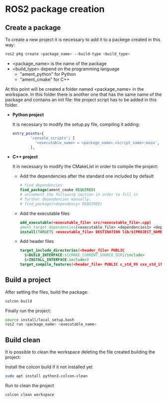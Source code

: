 # ROS2 package creation

## Create a package

To create a new project it is necessary to add it to a packege created in this way:

``` bash
ros2 pkg create <package_name> --build-type <build_type>
```

- <package_name> is the name of the package  
- <build_type>  depend on the programming language  
  - "ament_python" for Python
  - "ament_cmake" for C++  

At this point will be created a folder named <package_name> in the workspace. In this folder there is another one that has the same name of the package and contains an init file: the project script has to be added in this folder.

- **Python project**

  It is necessary to modify the setup.py file, compiling it adding:

  ``` bash
  entry_points={
          'console_scripts': [
            '<executable_name> = <package_name>.<script_name>:main',
          ],
  ```

- **C++ project**

  It in necessary to modify the CMakeList in order to compile the project:

  - Add the dependencies after the standard one included by default

    ``` cmake
    # find dependencies
    find_package(ament_cmake REQUIRED)
    # uncomment the following section in order to fill in
    # further dependencies manually.
    # find_package(<dependency> REQUIRED)
    ```
  
  - Add the executable files

    ``` cmake
    add_executable(<executable_file> src/<executable_file>.cpp)
    ament_target_dependencies(<executable_file> <dependencies1> <dependencies2>) 
    install(TARGETS <executable_file> DESTINATION lib/${PROJECT_NAME})
    ```
  
  - Add header files

    ``` cmake
    target_include_directories(<header_file> PUBLIC
      $<BUILD_INTERFACE:${CMAKE_CURRENT_SOURCE_DIR}/include>
      $<INSTALL_INTERFACE:include>)
    target_compile_features(<header_file> PUBLIC c_std_99 cxx_std_17)  # Require C99 and C++17
    ```

## Build a project

After setting the files, build the package:

``` bash
colcon build
```

Finally run the project:

``` bash
source install/local_setup.bash
ros2 run <package_name> <executable_name>
```

## Build clean

It is possible to clean the workspace deleting the file created building the project:

Install the colcon build if it not installed yet

``` bash
sudo apt install python3-colcon-clean
```

Run to clean the project

``` bash
colcon clean workspace
```
